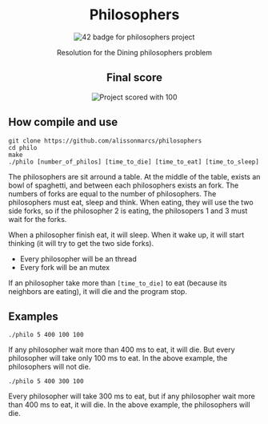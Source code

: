 <div align="center">
	<h1>Philosophers</h1>
	<img src="https://i.imgur.com/LMdXWVp.png" alt="42 badge for philosophers project"/>
	<p align="center"> Resolution for the Dining philosophers problem </p>
</div>

<div align="center">
	<h2>Final score</h2>
	<img src="https://i.imgur.com/wGxDHM0.png" alt="Project scored with 100">
</div>

## How compile and use

```shell
git clone https://github.com/alissonmarcs/philosophers
cd philo
make
./philo [number_of_philos] [time_to_die] [time_to_eat] [time_to_sleep]
```

The philosophers are sit arround a table. At the middle of the table, exists an bowl of spaghetti, and between
each philosophers exists an fork. The numbers of forks are equal to the number of philosophers. The
philosophers must eat, sleep and think. When eating, they will use the two side forks, so if the philosopher 2
is eating, the philosopers 1 and 3 must wait for the forks.

When a philosopher finish eat, it will sleep. When it wake up, it will start thinking (it will try to get the
two side forks).

- Every philosopher will be an thread
- Every fork will be an mutex

If an philosopher take more than `[time_to_die]` to eat (because its neighbors are eating), it will die and
the program stop.

## Examples


```shell
./philo 5 400 100 100
```

If any philosopher wait more than 400 ms to eat, it will die. But every philosopher will take only 100 ms to eat.
In the above example, the philosophers will not die.

```shell
./philo 5 400 300 100
```

Every philosopher will take 300 ms to eat, but if any philosopher wait more than 400 ms to eat, it will die. In
the above example, the philosophers will die.
